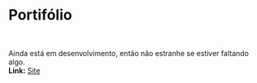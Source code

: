 # Portifólio 
<br>
<p>Ainda está em desenvolvimento, então não estranhe se estiver faltando algo.<br><strong>Link:</strong> <a href="https://vast-dusk-03660.herokuapp.com/">Site</a></p>
